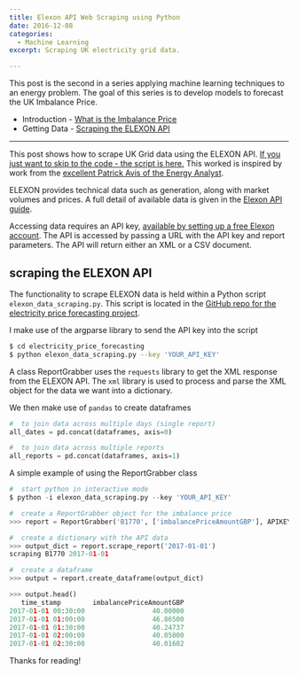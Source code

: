 ```yaml
---
title: Elexon API Web Scraping using Python
date: 2016-12-08
categories:
  - Machine Learning 
excerpt: Scraping UK electricity grid data. 

---
```

This post is the second in a series applying machine learning techniques to an energy problem.  The goal of this series is to develop models to forecast the UK Imbalance Price.  

- Introduction - [What is the Imbalance Price](http://adgefficiency.com/what-is-the-uk-imbalance-price/)
- Getting Data - [Scraping the ELEXON API](http://adgefficiency.com/elexon-api-web-scraping-using-python/)

---

This post shows how to scrape UK Grid data using the ELEXON API.  [If you just want to skip to the code - the script is here.](https://github.com/ADGEfficiency/electricity_price_forecasting/blob/master/elexon_data_scraping.py)  This worked is inspired by work from the [excellent Patrick Avis of the Energy Analyst](http://energyanalyst.co.uk/).  

ELEXON provides technical data such as generation, along with market volumes and prices. A full detail of available data is given in the [Elexon API guide](https://www.elexon.co.uk/guidance-note/bmrs-api-data-push-user-guide/).

Accessing data requires an API key, [available by setting up a free Elexon account](https://www.elexonportal.co.uk/registration/newuser).  The API is accessed by passing a URL with the API key and report parameters.  The API will return either an XML or a CSV document.

## scraping the ELEXON API

The functionality to scrape ELEXON data is held within a Python script `elexon_data_scraping.py`.  This script is located in the [GitHub repo for the electricity price forecasting project](https://github.com/ADGEfficiency/electricity_price_forecasting/blob/master/elexon_data_scraping.py).

I make use of the argparse library to send the API key into the script

```bash
$ cd electricity_price_forecasting
$ python elexon_data_scraping.py --key 'YOUR_API_KEY'
```

A class ReportGrabber uses the `requests` library to get the XML response from the ELEXON API.  The `xml` library is used to process and parse the XML object for the data we want into a dictionary.  

We then make use of `pandas` to create dataframes

```python
#  to join data across multiple days (single report)
all_dates = pd.concat(dataframes, axis=0)

#  to join data across multiple reports
all_reports = pd.concat(dataframes, axis=1)
```

A simple example of using the ReportGrabber class

```python
#  start python in interactive mode
$ python -i elexon_data_scraping.py --key 'YOUR_API_KEY'

#  create a ReportGrabber object for the imbalance price
>>> report = ReportGrabber('B1770', ['imbalancePriceAmountGBP'], APIKEY)

#  create a dictionary with the API data
>>> output_dict = report.scrape_report('2017-01-01')
scraping B1770 2017-01-01

#  create a dataframe
>>> output = report.create_dataframe(output_dict)

>>> output.head()
   time_stamp        imbalancePriceAmountGBP                      
2017-01-01 00:30:00                 40.00000
2017-01-01 01:00:00                 46.86500
2017-01-01 01:30:00                 40.24737
2017-01-01 02:00:00                 40.05000
2017-01-01 02:30:00                 40.01602
```

Thanks for reading!
